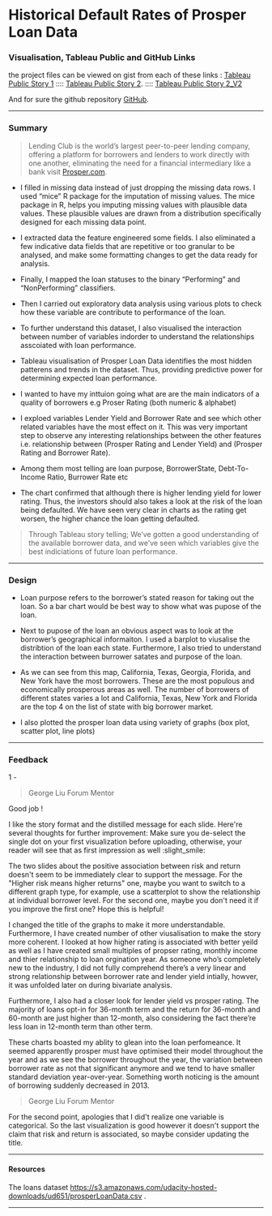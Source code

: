 
# Historical Default Rates of Prosper Loan Data 


### Visualisation, Tableau Public and GitHub Links

the project files can be viewed on gist from each of these links : [Tableau Public Story 1](https://public.tableau.com/profile/rashid.kazmi#!/vizhome/Story_2_HistoricalDefaultRatesofProsperLoanData/Story_2_HistoricalDefaultRatesofProsperLoanData)  :::: [Tableau Public Story 2](https://public.tableau.com/profile/rashid.kazmi#!/vizhome/Story_2_HistoricalDefaultRatesofProsperLoanData/Story_2_HistoricalDefaultRatesofProsperLoanData). :::: [Tableau Public Story 2_V2](https://public.tableau.com/profile/rashid.kazmi#!/vizhome/Story_2_HistoricalDefaultRatesofProsperLoanData_V2/Story_2_HistoricalDefaultRatesofProsperLoanData_V2)

And for sure the github repository [GitHub](https://github.com/rhkaz/Udacity_DataAnalystNanodegree).  

------------

### Summary  

> Lending Club is the world’s largest peer-to-peer lending company, offering a platform for borrowers and lenders to work directly with one another, eliminating the need for a financial intermediary like a bank
visit [Prosper.com](https://www.prosper.com/).     


+ I filled in missing data instead of just dropping the missing data rows. I used “mice” R package for the imputation of missing values. The mice package in R, helps you imputing missing values with plausible data values. These plausible values are drawn from a distribution specifically designed for each missing data point. 


+ I extracted data the feature engineered some fields. I also eliminated a few indicative data fields that are  repetitive or too granular to be analysed, and make some formatting changes to get the data ready for analysis. 
  
  
+ Finally, I mapped the loan statuses to the binary “Performing” and “NonPerforming” classifiers.
  
  
+ Then I carried out exploratory data analysis using various plots to check how these variable are contribute to performance of the loan.
  
  
+ To further understand this dataset, I also visualised the interaction between number of variables indorder to understand the relationships asscoiated with loan performance. 


+ Tableau visualisation of Prosper Loan Data identifies the most hidden patterens and trends in the dataset. Thus, providing predictive power for determining expected loan performance.
 
 
+ I wanted to have my inttuion going what are are the main indicators of a quality of borrowers e.g Proser Rating (both numeric & alphabet)

 
+ I exploed variables Lender Yield and Borrower Rate and see which other related variables have the most effect on it.  This was very important step to observe any interesting relationships between the other features i.e. relationship between (Prosper Rating and Lender Yield) and (Prosper Rating and Borrower Rate). 


+ Among them most telling are loan purpose, BorrowerState,  Debt-To-Income Ratio, Burrower Rate etc

+ The chart confirmed that although there is higher lending yield for lower rating. Thus, the investors should also takes a look at the risk of the loan being defaulted. We have seen very clear in charts as the rating get worsen, the higher chance the loan getting defaulted.


> Through Tableau story telling; We’ve gotten a good understanding of the available borrower data, and we’ve seen which variables give the best indiciations of future loan performance.


--------

### Design

+  Loan purpose refers to the borrower’s stated reason for taking out the loan. So a bar chart would be best way to show what was pupose of the loan.

+ Next to pupose of the loan an obvious aspect was to look at the borrower’s geographical informaiton. I used a barplot to viusalise the distribtion of the loan each state. Furthermore, I also tried to understand the interaction between burrower satates and purpose of the loan. 

+ As we can see from this map, California, Texas, Georgia, Florida, and New York have the most borrowers. These are the most populous and economically prosperous areas as well. The number of borrowers of different states varies a lot and California, Texas, New York and Florida are the top 4 on the list of state with big borrower market.
+ I also plotted the prosper loan data using variety of graphs (box plot, scatter plot, line plots) 

-----------

### Feedback
1 -
> George Liu
Forum Mentor

Good job !

I like the story format and the distilled message for each slide. Here're several thoughts for further improvement:
Make sure you de-select the single dot on your first visualization before uploading, otherwise, your reader will see that as first impression as well  :slight_smile:

The two slides about the positive association between risk and return doesn't seem to be immediately clear to support the message. For the "Higher risk means higher returns" one, maybe you want to switch to a different graph type, for example, use a scatterplot to show the relationship at individual borrower level. For the second one, maybe you don't need it if you improve the first one?
Hope this is helpful! 

I changed the title of the graphs to make it more understandable. Furthermore, I have created number of other viusalisation to make the story more coherent. I looked at how higher rating is associated with better yeild as well as I have created small multiples of propser rating, monthly income and thier relationship to loan orgination year.  As someone who’s completely new to the industry, I did not fully comprehend there’s a very linear and strong relationship between borrower rate and lender yield intially, howver, it was unfolded later on during bivariate analysis.

Furthermore, I also had a  closer look for lender yield vs prosper rating. The majority of loans opt-in for 36-month term and the return for 36-month and 60-month are just higher than 12-month, also considering the fact there’re less loan in 12-month term than other term.

These charts boasted my ablity to glean into the loan perfomeance. It seemed apparently prosper must have optimised their model throughout the year and as we see the borrower throughout the year, the variation between borrower rate as  not that significant anymore and we tend to have smaller standard deviation year-over-year. Something worth noticing is the amount of borrowing suddenly decreased in 2013.



> George Liu
Forum Mentor

For the second point, apologies that I did't realize one variable is categorical. So the last visualization is good however it doesn't support the claim that risk and return is associated, so maybe consider updating the title.


---------------   

#### Resources

The loans dataset https://s3.amazonaws.com/udacity-hosted-downloads/ud651/prosperLoanData.csv .  


-------------------------



```python

```
